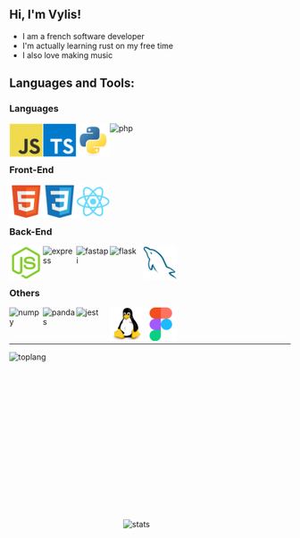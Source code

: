 ## Hi, I'm Vylis! 
- I am a french software developer
- I'm actually learning rust on my free time
- I also love making music

## Languages and Tools: 

### Languages

 <img align=left src="https://raw.githubusercontent.com/devicons/devicon/master/icons/javascript/javascript-original.svg" alt="javascript" width="60" height="60"/> 
 <img align=left src="https://raw.githubusercontent.com/devicons/devicon/master/icons/typescript/typescript-original.svg" alt="typescript" width="60" height="60"/> 
 <img align=left src="https://raw.githubusercontent.com/devicons/devicon/1119b9f84c0290e0f0b38982099a2bd027a48bf1/icons/python/python-original.svg" alt="python" width="60" height="60"/> 
 <img align=left src="https://cdn.jsdelivr.net/gh/devicons/devicon/icons/php/php-original.svg" alt="php" width="60" height="60"/> 

 <br/><br/><br/>
 
### Front-End

 <img align=left src="https://raw.githubusercontent.com/devicons/devicon/master/icons/html5/html5-original.svg" alt="html" width="60" height="60"/> 
 <img align=left src="https://raw.githubusercontent.com/devicons/devicon/master/icons/css3/css3-original.svg" alt="css" width="60" height="60"/> 
 <img align=left src="https://raw.githubusercontent.com/devicons/devicon/master/icons/react/react-original.svg" alt="react" width="60" height="60"/>
  
 <br/><br/><br/>
 
### Back-End
 
 <img align=left src="https://raw.githubusercontent.com/devicons/devicon/master/icons/nodejs/nodejs-original.svg" alt="nodejs" width="60" height="60"/> 
 <img align=left src="https://cdn.jsdelivr.net/gh/devicons/devicon/icons/express/express-original.svg" alt="express" width="60" height="60"/> 
 <img align=left src="https://cdn.jsdelivr.net/gh/devicons/devicon/icons/fastapi/fastapi-original.svg" alt="fastapi" width="60" height="60"/> 
 <img align=left src="https://cdn.jsdelivr.net/gh/devicons/devicon/icons/flask/flask-original.svg" alt="flask" width="60" height="60"/>
 <img align=left src="https://raw.githubusercontent.com/devicons/devicon/master/icons/mysql/mysql-original.svg" alt="mysql" width="60" height="60"/> 

 <br/><br/><br/>
  
### Others

  <img align=left src="https://cdn.jsdelivr.net/gh/devicons/devicon/icons/numpy/numpy-original.svg" alt="numpy" width="60" height="60"/>
  <img align=left src="https://cdn.jsdelivr.net/gh/devicons/devicon/icons/pandas/pandas-original.svg" alt="pandas" width="60" height="60"/>
  <img align=left src="https://cdn.jsdelivr.net/gh/devicons/devicon/icons/jest/jest-plain.svg" alt="jest" width="60" height="60"/>
  <img align=left src="https://raw.githubusercontent.com/devicons/devicon/master/icons/linux/linux-original.svg" alt="linux" width="60" height="60"/>  
  <img align=left src="https://raw.githubusercontent.com/devicons/devicon/master/icons/figma/figma-original.svg" alt="figma" width="60" height="60"/> 
 
 <br/><br/><br/>

---

 <p><img align="left" src="https://github-readme-stats.vercel.app/api/top-langs?username=vylis&show_icons=true&hide_progress=true&theme=dark#gh-dark-mode-only" alt="toplang" height="300" width="300"/></p
 <p><img align="right" src="https://github-readme-stats.vercel.app/api?username=vylis&show_icons=true&theme=dark#gh-dark-mode-only" alt="stats" height="300" width="300"/></p
